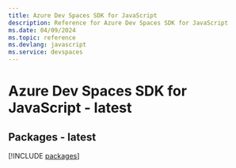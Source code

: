 ```yaml
---
title: Azure Dev Spaces SDK for JavaScript
description: Reference for Azure Dev Spaces SDK for JavaScript
ms.date: 04/09/2024
ms.topic: reference
ms.devlang: javascript
ms.service: devspaces
---
```

# Azure Dev Spaces SDK for JavaScript - latest
## Packages - latest
[!INCLUDE [packages](dev-spaces-index.md)]
